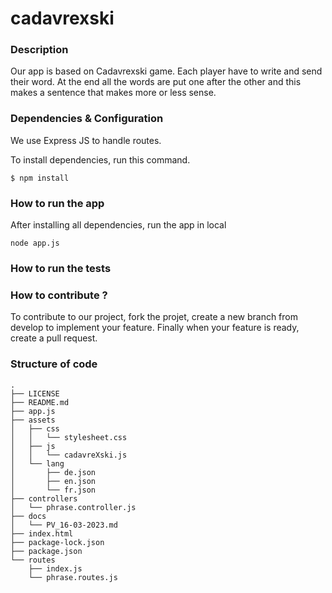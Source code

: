 # cadavrexski

### Description
Our app is based on Cadavrexski game. Each player have to write and send their word. 
At the end all the words are put one after the other and this makes a sentence that 
makes more or less sense. 

### Dependencies & Configuration
We use Express JS to handle routes.

To install dependencies, run this command.
```
$ npm install 
``` 

### How to run the app 
After installing all dependencies, run the app in local
```
node app.js
``` 

### How to run the tests


### How to contribute ?
To contribute to our project, fork the projet, create a new branch from develop to implement your feature.
Finally when your feature is ready, create a pull request.

### Structure of code
```
.
├── LICENSE
├── README.md
├── app.js
├── assets
│   ├── css
│   │   └── stylesheet.css
│   ├── js
│   │   └── cadavreXski.js
│   └── lang
│       ├── de.json
│       ├── en.json
│       └── fr.json
├── controllers
│   └── phrase.controller.js
├── docs
│   └── PV_16-03-2023.md
├── index.html
├── package-lock.json
├── package.json
└── routes
    ├── index.js
    └── phrase.routes.js
```




